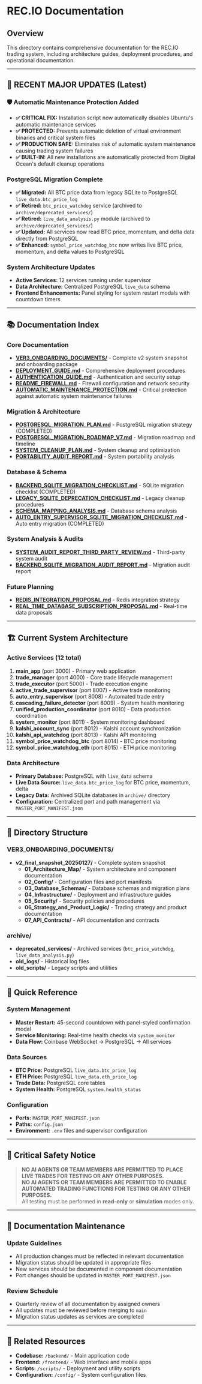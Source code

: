 # REC.IO Documentation

## Overview
This directory contains comprehensive documentation for the REC.IO trading system, including architecture guides, deployment procedures, and operational documentation.

---

## 🔄 **RECENT MAJOR UPDATES (Latest)**

### **🛡️ Automatic Maintenance Protection Added**
- **✅ CRITICAL FIX:** Installation script now automatically disables Ubuntu's automatic maintenance services
- **✅ PROTECTED:** Prevents automatic deletion of virtual environment binaries and critical system files
- **✅ PRODUCTION SAFE:** Eliminates risk of automatic system maintenance causing trading system failures
- **✅ BUILT-IN:** All new installations are automatically protected from Digital Ocean's default cleanup operations

### **PostgreSQL Migration Complete**
- **✅ Migrated:** All BTC price data from legacy SQLite to PostgreSQL `live_data.btc_price_log`
- **✅ Retired:** `btc_price_watchdog` service (archived to `archive/deprecated_services/`)
- **✅ Retired:** `live_data_analysis.py` module (archived to `archive/deprecated_services/`)
- **✅ Updated:** All services now read BTC price, momentum, and delta data directly from PostgreSQL
- **✅ Enhanced:** `symbol_price_watchdog_btc` now writes live BTC price, momentum, and delta values to PostgreSQL

### **System Architecture Updates**
- **Active Services:** 12 services running under supervisor
- **Data Architecture:** Centralized PostgreSQL `live_data` schema
- **Frontend Enhancements:** Panel styling for system restart modals with countdown timers

---

## 📚 **Documentation Index**

### **Core Documentation**
- **[VER3_ONBOARDING_DOCUMENTS/](VER3_ONBOARDING_DOCUMENTS/)** - Complete v2 system snapshot and onboarding package
- **[DEPLOYMENT_GUIDE.md](DEPLOYMENT_GUIDE.md)** - Comprehensive deployment procedures
- **[AUTHENTICATION_GUIDE.md](AUTHENTICATION_GUIDE.md)** - Authentication and security setup
- **[README_FIREWALL.md](README_FIREWALL.md)** - Firewall configuration and network security
- **[AUTOMATIC_MAINTENANCE_PROTECTION.md](AUTOMATIC_MAINTENANCE_PROTECTION.md)** - Critical protection against automatic system maintenance failures

### **Migration & Architecture**
- **[POSTGRESQL_MIGRATION_PLAN.md](POSTGRESQL_MIGRATION_PLAN.md)** - PostgreSQL migration strategy (COMPLETED)
- **[POSTGRESQL_MIGRATION_ROADMAP_V7.md](POSTGRESQL_MIGRATION_ROADMAP_V7.md)** - Migration roadmap and timeline
- **[SYSTEM_CLEANUP_PLAN.md](SYSTEM_CLEANUP_PLAN.md)** - System cleanup and optimization
- **[PORTABILITY_AUDIT_REPORT.md](PORTABILITY_AUDIT_REPORT.md)** - System portability analysis

### **Database & Schema**
- **[BACKEND_SQLITE_MIGRATION_CHECKLIST.md](BACKEND_SQLITE_MIGRATION_CHECKLIST.md)** - SQLite migration checklist (COMPLETED)
- **[LEGACY_SQLITE_DEPRECATION_CHECKLIST.md](LEGACY_SQLITE_DEPRECATION_CHECKLIST.md)** - Legacy cleanup procedures
- **[SCHEMA_MAPPING_ANALYSIS.md](SCHEMA_MAPPING_ANALYSIS.md)** - Database schema analysis
- **[AUTO_ENTRY_SUPERVISOR_SQLITE_MIGRATION_CHECKLIST.md](AUTO_ENTRY_SUPERVISOR_SQLITE_MIGRATION_CHECKLIST.md)** - Auto entry migration (COMPLETED)

### **System Analysis & Audits**
- **[SYSTEM_AUDIT_REPORT_THIRD_PARTY_REVIEW.md](SYSTEM_AUDIT_REPORT_THIRD_PARTY_REVIEW.md)** - Third-party system audit
- **[BACKEND_SQLITE_MIGRATION_AUDIT_REPORT.md](BACKEND_SQLITE_MIGRATION_AUDIT_REPORT.md)** - Migration audit report

### **Future Planning**
- **[REDIS_INTEGRATION_PROPOSAL.md](REDIS_INTEGRATION_PROPOSAL.md)** - Redis integration strategy
- **[REAL_TIME_DATABASE_SUBSCRIPTION_PROPOSAL.md](REAL_TIME_DATABASE_SUBSCRIPTION_PROPOSAL.md)** - Real-time data proposals

---

## 🏗️ **Current System Architecture**

### **Active Services (12 total)**
1. **main_app** (port 3000) - Primary web application
2. **trade_manager** (port 4000) - Core trade lifecycle management
3. **trade_executor** (port 5000) - Trade execution engine
4. **active_trade_supervisor** (port 8007) - Active trade monitoring
5. **auto_entry_supervisor** (port 8008) - Automated trade entry
6. **cascading_failure_detector** (port 8009) - System health monitoring
7. **unified_production_coordinator** (port 8010) - Data production coordination
8. **system_monitor** (port 8011) - System monitoring dashboard
9. **kalshi_account_sync** (port 8012) - Kalshi account synchronization
10. **kalshi_api_watchdog** (port 8013) - Kalshi API monitoring
11. **symbol_price_watchdog_btc** (port 8014) - BTC price monitoring
12. **symbol_price_watchdog_eth** (port 8015) - ETH price monitoring

### **Data Architecture**
- **Primary Database:** PostgreSQL with `live_data` schema
- **Live Data Source:** `live_data.btc_price_log` for BTC price, momentum, delta
- **Legacy Data:** Archived SQLite databases in `archive/` directory
- **Configuration:** Centralized port and path management via `MASTER_PORT_MANIFEST.json`

---

## 📂 **Directory Structure**

### **VER3_ONBOARDING_DOCUMENTS/**
- **v2_final_snapshot_20250127/** - Complete system snapshot
  - **01_Architecture_Map/** - System architecture and component documentation
  - **02_Config/** - Configuration files and port manifests
  - **03_Database_Schemas/** - Database schemas and migration plans
  - **04_Infrastructure/** - Deployment and infrastructure guides
  - **05_Security/** - Security policies and procedures
  - **06_Strategy_and_Product_Logic/** - Trading strategy and product documentation
  - **07_API_Contracts/** - API documentation and contracts

### **archive/**
- **deprecated_services/** - Archived services (`btc_price_watchdog`, `live_data_analysis.py`)
- **old_logs/** - Historical log files
- **old_scripts/** - Legacy scripts and utilities

---

## 🔧 **Quick Reference**

### **System Management**
- **Master Restart:** 45-second countdown with panel-styled confirmation modal
- **Service Monitoring:** Real-time health checks via `system_monitor`
- **Data Flow:** Coinbase WebSocket → PostgreSQL → All services

### **Data Sources**
- **BTC Price:** PostgreSQL `live_data.btc_price_log`
- **ETH Price:** PostgreSQL `live_data.eth_price_log`
- **Trade Data:** PostgreSQL core tables
- **System Health:** PostgreSQL `system.health_status`

### **Configuration**
- **Ports:** `MASTER_PORT_MANIFEST.json`
- **Paths:** `config.json`
- **Environment:** `.env` files and supervisor configuration

---

## 🚨 **Critical Safety Notice**

> **NO AI AGENTS OR TEAM MEMBERS ARE PERMITTED TO PLACE LIVE TRADES FOR TESTING OR ANY OTHER PURPOSES.**  
> **NO AI AGENTS OR TEAM MEMBERS ARE PERMITTED TO ENABLE AUTOMATED TRADING FUNCTIONS FOR TESTING OR ANY OTHER PURPOSES.**  
> All testing must be performed in **read-only** or **simulation** modes only.

---

## 📝 **Documentation Maintenance**

### **Update Guidelines**
- All production changes must be reflected in relevant documentation
- Migration status should be updated in appropriate files
- New services should be documented in component documentation
- Port changes should be updated in `MASTER_PORT_MANIFEST.json`

### **Review Schedule**
- Quarterly review of all documentation by assigned owners
- All updates must be reviewed before merging to `main`
- Migration status updates as services are completed

---

## 🔗 **Related Resources**

- **Codebase:** `/backend/` - Main application code
- **Frontend:** `/frontend/` - Web interface and mobile apps
- **Scripts:** `/scripts/` - Deployment and utility scripts
- **Configuration:** `/config/` - System configuration files
